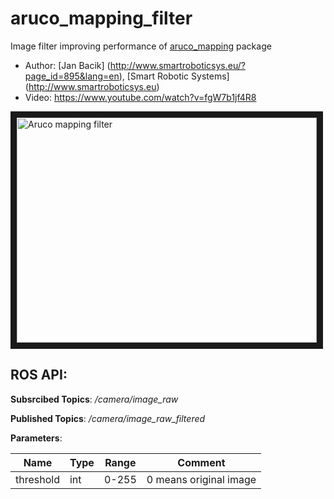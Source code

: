 # aruco_mapping_filter

Image filter improving performance of [aruco_mapping](http://wiki.ros.org/aruco_mapping) package

* Author: [Jan Bacik] (http://www.smartroboticsys.eu/?page_id=895&lang=en), [Smart Robotic Systems] (http://www.smartroboticsys.eu)
* Video: https://www.youtube.com/watch?v=fgW7b1jf4R8

<a href="http://www.youtube.com/watch?feature=player_embedded&v=fgW7b1jf4R8
" target="_blank"><img src="http://img.youtube.com/vi/fgW7b1jf4R8/0.jpg" 
alt="Aruco mapping filter" width="480" height="360" border="10" /></a>


## ROS API:

**Subsrcibed Topics**: */camera/image_raw*

**Published Topics**: */camera/image_raw_filtered*

**Parameters**:

Name          | Type         | Range       | Comment                  |
------------- | -------------| --------------------| -------------------------|
threshold | int | 0-255 | 0 means original image |



